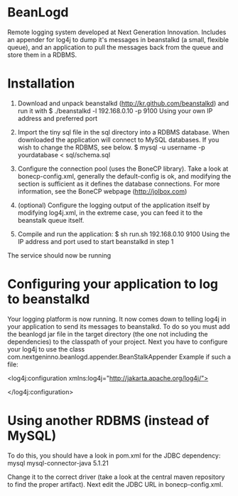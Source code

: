 BeanLogd
========

Remote logging system developed at Next Generation Innovation. Includes an appender for log4j to dump it's messages in beanstalkd (a small, flexible queue), 
and an application to pull the messages back from the queue and store them in a RDBMS.

Installation
=======

1) Download and unpack beanstalkd (http://kr.github.com/beanstalkd) and run it with
$ ./beanstalkd -l 192.168.0.10 -p 9100
Using your own IP address and preferred port

2) Import the tiny sql file in the sql directory into a RDBMS database. When downloaded the application will connect to MySQL databases. If you wish to change the RDBMS, see below.
$ mysql -u username -p yourdatabase < sql/schema.sql

3) Configure the connection pool (uses the BoneCP library). Take a look at bonecp-config.xml, generally the default-config is ok, and modifying the <named-config name="config"> section 
is sufficient as it defines the database connections. For more information, see the BoneCP webpage (http://jolbox.com)

4) (optional) Configure the logging output of the application itself by modifying log4j.xml, in the extreme case, you can feed it to the beanstalk queue itself.

5) Compile and run the application:
$ sh run.sh 192.168.0.10 9100
Using the IP address and port used to start beanstalkd in step 1

The service should now be running



Configuring your application to log to beanstalkd
=======
Your logging platform is now running. It now comes down to telling log4j in your application to send its messages to beanstalkd. To do so you must add the beanlogd jar file in the 
target directory (the one not including the dependencies) to the classpath of your project. Next you have to configure your log4j to use the class com.nextgeninno.beanlogd.appender.BeanStalkAppender
Example if such a file:
<?xml version="1.0" encoding="UTF-8" ?>
<!DOCTYPE log4j:configuration SYSTEM "log4j.dtd">

<log4j:configuration xmlns:log4j="http://jakarta.apache.org/log4j/">
  <appender name="beanstalk" class="com.nextgeninno.beanlogd.BeanStalkAppender">
  	<param name="Connection" value="192.168.0.10:9100"></param>
  </appender> 

  <root> 
    <priority value ="debug" ></priority> 
    <appender-ref ref="beanstalk" /> 
  </root>

</log4j:configuration>



Using another RDBMS (instead of MySQL)
=======
To do this, you should have a look in pom.xml for the JDBC dependency:
<dependency>
	<groupId>mysql</groupId>
    	<artifactId>mysql-connector-java</artifactId>
    	<version>5.1.21</version>
</dependency>

Change it to the correct driver (take a look at the central maven repository to find the proper artifact).
Next edit the JDBC URL in bonecp-config.xml.
